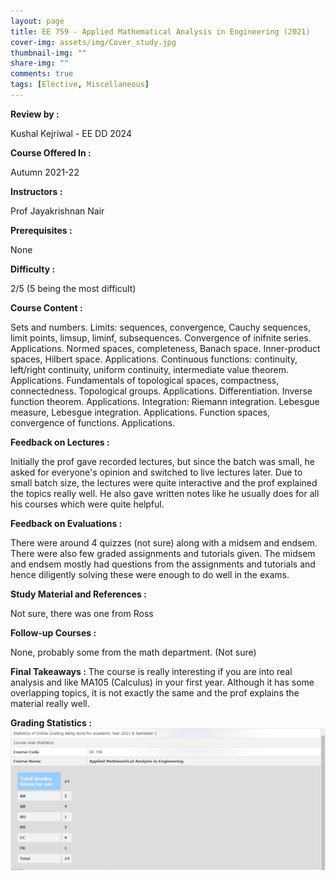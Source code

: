 ```yaml
---
layout: page
title: EE 759 - Applied Mathematical Analysis in Engineering (2021)
cover-img: assets/img/Cover_study.jpg
thumbnail-img: ""
share-img: ""
comments: true
tags: [Elective, Miscellaneous]
---
```


**Review by :** 

Kushal Kejriwal - EE DD 2024

**Course Offered In :**

Autumn 2021-22

**Instructors :**

Prof Jayakrishnan Nair 

**Prerequisites :**

None

**Difficulty :**

2/5 (5 being the most difficult)

**Course Content :**

Sets and numbers. Limits: sequences, convergence, Cauchy sequences, limit points, limsup, liminf, subsequences. Convergence of inifnite series. Applications. Normed spaces, completeness, Banach space. Inner-product spaces, Hilbert space. Applications. Continuous functions: continuity, left/right continuity, uniform continuity, intermediate value theorem. Applications. Fundamentals of topological spaces, compactness, connectedness. Topological groups. Applications. Differentiation. Inverse function theorem. Applications. Integration: Riemann integration. Lebesgue measure, Lebesgue integration. Applications. Function spaces, convergence of functions. Applications.

**Feedback on Lectures :**

Initially the prof gave recorded lectures, but since the batch was small, he asked for everyone's opinion and switched to live lectures later. Due to small batch size, the lectures were quite interactive and the prof explained the topics really well. He also gave written notes like he usually does for all his courses which were quite helpful.

**Feedback on Evaluations :**

There were around 4 quizzes (not sure) along with a midsem and endsem. There were also few graded assignments and tutorials given. The midsem and endsem mostly had questions from the assignments and tutorials and hence diligently solving these were enough to do well in the exams.

**Study Material and References :**

Not sure, there was one from Ross

**Follow-up Courses :**

None, probably some from the math department. (Not sure)

**Final Takeaways :**
The course is really interesting if you are into real analysis and like MA105 (Calculus) in your first year. Although it has some overlapping topics, it is not exactly the same and the prof explains the material really well.

**Grading Statistics :**
![Grades](EE759_Grades.png)
